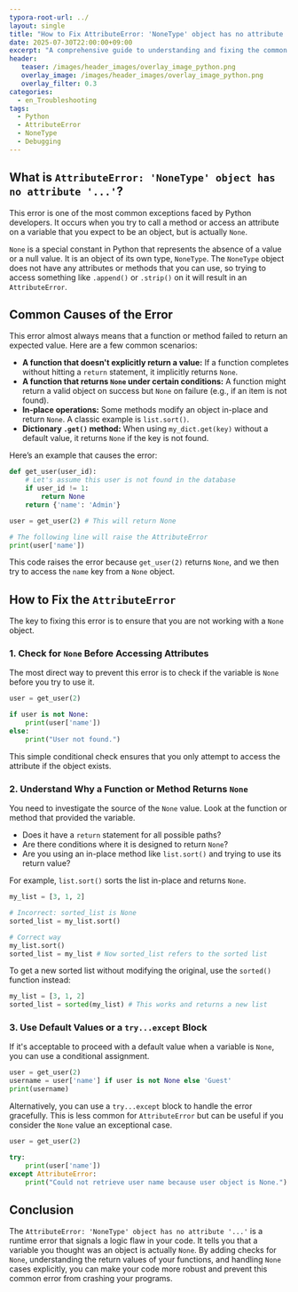 ```yaml
---
typora-root-url: ../
layout: single
title: "How to Fix AttributeError: 'NoneType' object has no attribute '...'"
date: 2025-07-30T22:00:00+09:00
excerpt: "A comprehensive guide to understanding and fixing the common Python error: AttributeError: 'NoneType' object has no attribute '...'. Learn why it occurs and how to prevent it."
header:
   teaser: /images/header_images/overlay_image_python.png
   overlay_image: /images/header_images/overlay_image_python.png
   overlay_filter: 0.3
categories:
  - en_Troubleshooting
tags:
  - Python
  - AttributeError
  - NoneType
  - Debugging
---
```


## What is `AttributeError: 'NoneType' object has no attribute '...'`?

This error is one of the most common exceptions faced by Python developers. It occurs when you try to call a method or access an attribute on a variable that you expect to be an object, but is actually `None`.

`None` is a special constant in Python that represents the absence of a value or a null value. It is an object of its own type, `NoneType`. The `NoneType` object does not have any attributes or methods that you can use, so trying to access something like `.append()` or `.strip()` on it will result in an `AttributeError`.

## Common Causes of the Error

This error almost always means that a function or method failed to return an expected value. Here are a few common scenarios:

- **A function that doesn't explicitly return a value:** If a function completes without hitting a `return` statement, it implicitly returns `None`.
- **A function that returns `None` under certain conditions:** A function might return a valid object on success but `None` on failure (e.g., if an item is not found).
- **In-place operations:** Some methods modify an object in-place and return `None`. A classic example is `list.sort()`.
- **Dictionary `.get()` method:** When using `my_dict.get(key)` without a default value, it returns `None` if the key is not found.

Here’s an example that causes the error:

```python
def get_user(user_id):
    # Let's assume this user is not found in the database
    if user_id != 1:
        return None
    return {'name': 'Admin'}

user = get_user(2) # This will return None

# The following line will raise the AttributeError
print(user['name']) 
```

This code raises the error because `get_user(2)` returns `None`, and we then try to access the `name` key from a `None` object.

## How to Fix the `AttributeError`

The key to fixing this error is to ensure that you are not working with a `None` object.

### 1. Check for `None` Before Accessing Attributes

The most direct way to prevent this error is to check if the variable is `None` before you try to use it.

```python
user = get_user(2)

if user is not None:
    print(user['name'])
else:
    print("User not found.")
```

This simple conditional check ensures that you only attempt to access the attribute if the object exists.

### 2. Understand Why a Function or Method Returns `None`

You need to investigate the source of the `None` value. Look at the function or method that provided the variable.

- Does it have a `return` statement for all possible paths?
- Are there conditions where it is designed to return `None`?
- Are you using an in-place method like `list.sort()` and trying to use its return value?

For example, `list.sort()` sorts the list in-place and returns `None`.

```python
my_list = [3, 1, 2]

# Incorrect: sorted_list is None
sorted_list = my_list.sort() 

# Correct way
my_list.sort()
sorted_list = my_list # Now sorted_list refers to the sorted list
```

To get a new sorted list without modifying the original, use the `sorted()` function instead:

```python
my_list = [3, 1, 2]
sorted_list = sorted(my_list) # This works and returns a new list
```

### 3. Use Default Values or a `try...except` Block

If it's acceptable to proceed with a default value when a variable is `None`, you can use a conditional assignment.

```python
user = get_user(2)
username = user['name'] if user is not None else 'Guest'
print(username)
```

Alternatively, you can use a `try...except` block to handle the error gracefully. This is less common for `AttributeError` but can be useful if you consider the `None` value an exceptional case.

```python
user = get_user(2)

try:
    print(user['name'])
except AttributeError:
    print("Could not retrieve user name because user object is None.")
```

## Conclusion

The `AttributeError: 'NoneType' object has no attribute '...'` is a runtime error that signals a logic flaw in your code. It tells you that a variable you thought was an object is actually `None`. By adding checks for `None`, understanding the return values of your functions, and handling `None` cases explicitly, you can make your code more robust and prevent this common error from crashing your programs.
